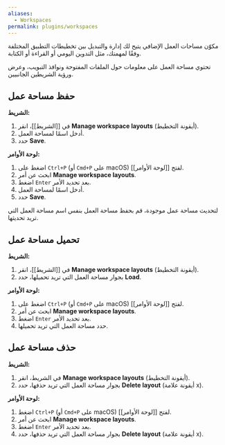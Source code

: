 ```yaml
---
aliases:
  - Workspaces
permalink: plugins/workspaces
---
```


مكوّن مساحات العمل الإضافي يتيح لك إدارة والتبديل بين تخطيطات التطبيق المختلفة وفقًا لمهمتك، مثل التدوين اليومي أو القراءة أو الكتابة.

تحتوي مساحة العمل على معلومات حول الملفات المفتوحة ونوافذ التبويب، وعرض ورؤية الشريطين الجانبيين.

## حفظ مساحة عمل

**الشريط:**

1. في [[الشريط]]، انقر **Manage workspace layouts** (أيقونة التخطيط).
2. أدخل اسمًا لمساحة العمل.
3. حدد **Save**.

**لوحة الأوامر:**

1. اضغط على `Ctrl+P` (أو `Cmd+P` على macOS) لفتح [[لوحة الأوامر]].
2. ابحث عن أمر **Manage workspace layouts**.
3. اضغط `Enter` بعد تحديد الأمر.
4. أدخل اسمًا لمساحة العمل.
5. حدد **Save**.

لتحديث مساحة عمل موجودة، قم بحفظ مساحة العمل بنفس اسم مساحة العمل التي تريد تحديثها.

## تحميل مساحة عمل

**الشريط:**

1. في [[الشريط]]، انقر **Manage workspace layouts** (أيقونة التخطيط).
2. بجوار مساحة العمل التي تريد تحميلها، حدد **Load**.

**لوحة الأوامر:**

1. اضغط على `Ctrl+P` (أو `Cmd+P` على macOS) لفتح [[لوحة الأوامر]].
2. ابحث عن أمر **Manage workspace layouts**.
3. اضغط `Enter` بعد تحديد الأمر.
4. حدد مساحة العمل التي تريد تحميلها.

## حذف مساحة عمل

**الشريط:**

1. في الشريط، انقر **Manage workspace layouts** (أيقونة التخطيط).
2. بجوار مساحة العمل التي تريد حذفها، حدد **Delete layout** (أيقونة علامة x).

**لوحة الأوامر:**

1. اضغط `Ctrl+P` (أو `Cmd+P` على macOS) لفتح [[لوحة الأوامر]].
2. ابحث عن أمر **Manage workspace layouts**.
3. اضغط `Enter` بعد تحديد الأمر.
4. بجوار مساحة العمل التي تريد حذفها، حدد **Delete layout** (أيقونة علامة x).

